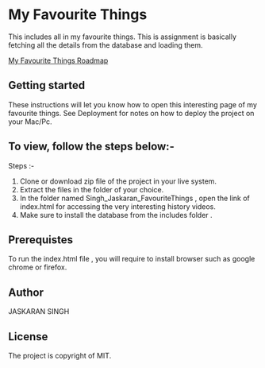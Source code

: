 # My Favourite Things
This includes all in my favourite things. This is assignment is basically fetching all the details from the database and loading them.

[My Favourite Things Roadmap](https://docs.google.com/document/d/1GmCFtNWCtmPKb_ARS_P9LIVzSuRWTVw7u2bkqU1xQEc/edit?usp=sharing)
## Getting started
These instructions will let you know how to open this interesting page of my favourite things. See Deployment for notes on how to deploy the project on your Mac/Pc.
## To view, follow the steps below:-
Steps :-
1. Clone or download zip file of the project in your live system.
2. Extract the files in the folder of your choice.
3. In the folder named Singh_Jaskaran_FavouriteThings , open the link of index.html for accessing the very interesting history videos.
4. Make sure to install the database from the includes folder .

## Prerequistes
To run the index.html file , you will require to install browser such as google chrome or firefox.

## Author
JASKARAN SINGH


## License
The project is copyright of MIT.